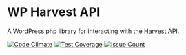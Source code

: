 # WP Harvest API

A WordPress php library for interacting with the [Harvest API](http://help.getharvest.com/api/). 

[![Code Climate](https://codeclimate.com/repos/57bcc4323e3a3b76ba000bc4/badges/d67a9614801265a3bcca/gpa.svg)](https://codeclimate.com/repos/57bcc4323e3a3b76ba000bc4/feed)
[![Test Coverage](https://codeclimate.com/repos/57bcc4323e3a3b76ba000bc4/badges/d67a9614801265a3bcca/coverage.svg)](https://codeclimate.com/repos/57bcc4323e3a3b76ba000bc4/coverage)
[![Issue Count](https://codeclimate.com/repos/57bcc4323e3a3b76ba000bc4/badges/d67a9614801265a3bcca/issue_count.svg)](https://codeclimate.com/repos/57bcc4323e3a3b76ba000bc4/feed)
